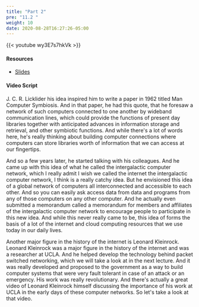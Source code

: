 ```yaml
---
title: "Part 2"
pre: "11.2 "
weight: 10
date: 2020-08-28T16:27:26-05:00
---
```


{{< youtube wy3E7s7hkVk >}}

<!-- CIS 115: pnIRyF_bSBM -->

#### Resources
* [Slides](/1-cc110/11-internethistory/slides/10-History_of_the_Internet.pdf)

#### Video Script

J. C. R. Licklider his idea inspired him to write a paper in 1962 titled Man Computer Symbiosis. And in that paper, he had this quote, that he foresaw a network of such computers connected to one another by wideband communication lines, which could provide the functions of present day libraries together with anticipated advances in information storage and retrieval, and other symbiotic functions. And while there's a lot of words here, he's really thinking about building computer connections where computers can store libraries worth of information that we can access at our fingertips. 

And so a few years later, he started talking with his colleagues. And he came up with this idea of what he called the intergalactic computer network, which I really admit I wish we called the internet the intergalactic computer network, I think is a really catchy idea. But he envisioned this idea of a global network of computers all interconnected and accessible to each other. And so you can easily ask access data from data and programs from any of those computers on any other computer. And he actually even submitted a memorandum called a memorandum for members and affiliates of the intergalactic computer network to encourage people to participate in this new idea. And while this never really came to be, this idea of forms the basis of a lot of the internet and cloud computing resources that we use today in our daily lives. 

Another major figure in the history of the internet is Leonard Kleinrock. Leonard Kleinrock was a major figure in the history of the internet and was a researcher at UCLA. And he helped develop the technology behind packet switched networking, which we will take a look at in the next lecture. And it was really developed and proposed to the government as a way to build computer systems that were very fault tolerant in case of an attack or an emergency. His work was really revolutionary. And there's actually a great video of Leonard Kleinrock himself discussing the importance of his work at UCLA in the early days of these computer networks. So let's take a look at that video.